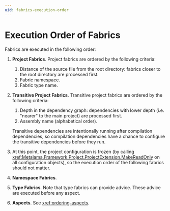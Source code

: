 ```yaml
---
uid: fabrics-execution-order
---
```


# Execution Order of Fabrics

Fabrics are executed in the following order:

1. **Project Fabrics**. Project fabrics are ordered by the following criteria:

    1. Distance of the source file from the root directory: fabrics closer to the root directory are processed first.
    2. Fabric namespace.
    3. Fabric type name.


2. **Transitive Project Fabrics**. Transitive project fabrics are ordered by the following criteria:

     1. Depth in the dependency graph: dependencies with lower depth (i.e. "nearer" to the main project) are processed first.
     2. Assembly name (alphabetical order).

     Transitive dependencies are intentionally running after compilation dependencies, so compilation dependencies have a chance to configure the transitive dependencies before they run.

4. At this point, the project configuration is frozen (by calling <xref:Metalama.Framework.Project.ProjectExtension.MakeReadOnly> on all configuration objects), so the execution order of the following fabrics should not matter.

5. **Namespace Fabrics**.

5. **Type Fabrics**. Note that type fabrics can provide advice. These advice are executed before any aspect.
6. **Aspects**. See <xref:ordering-aspects>.
